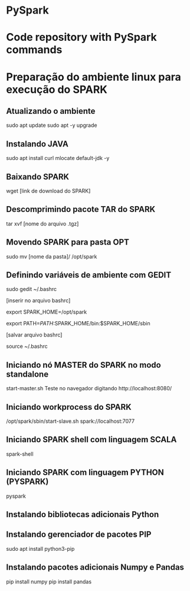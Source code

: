# PySpark
# Code repository with PySpark commands

# Preparação do ambiente linux para execução do SPARK

## Atualizando o ambiente
sudo apt update
sudo apt -y upgrade

## Instalando JAVA
sudo apt install curl mlocate default-jdk -y

## Baixando SPARK
wget [link de download do SPARK]

## Descomprimindo pacote TAR do SPARK
tar xvf [nome do arquivo .tgz]

## Movendo SPARK para pasta OPT
sudo mv [nome da pasta]/ /opt/spark

## Definindo variáveis de ambiente com GEDIT
sudo gedit ~/.bashrc

[inserir no arquivo bashrc]

export SPARK_HOME=/opt/spark

export PATH=$PATH:$SPARK_HOME/bin:$SPARK_HOME/sbin

[salvar arquivo bashrc]

source ~/.bashrc

## Iniciando nó MASTER do SPARK no modo standalone
start-master.sh
Teste no navegador digitando http://localhost:8080/

## Iniciando workprocess do SPARK
/opt/spark/sbin/start-slave.sh spark://localhost:7077

## Iniciando SPARK shell com linguagem SCALA
spark-shell

## Iniciando SPARK com linguagem PYTHON (PYSPARK)
pyspark

## Instalando bibliotecas adicionais Python

## Instalando gerenciador de pacotes PIP
sudo apt install python3-pip

## Instalando pacotes adicionais Numpy e Pandas
pip install numpy
pip install pandas
